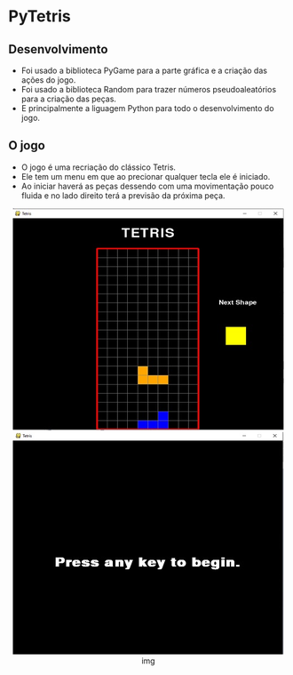 # PyTetris
## Desenvolvimento
* Foi usado a biblioteca PyGame para a parte gráfica e a criação das ações do jogo.
* Foi usado a biblioteca Random para trazer números pseudoaleatórios para a criação das peças.
* E principalmente a liguagem Python para todo o desenvolvimento do jogo.
## O jogo
* O jogo é uma recriação do clássico Tetris.
* Ele tem um menu em que ao precionar qualquer tecla ele é iniciado.
* Ao iniciar haverá as peças dessendo com uma movimentação pouco fluida e no lado direito terá a previsão da próxima peça.
<p align="center">
  <img src="https://github.com/DarlanNoetzold/PyTetris/blob/master/PyTetris.jpg" /> <img src="https://github.com/DarlanNoetzold/PyTetris/blob/master/PyTetris1.jpg" /> img <src="https://github.com/DarlanNoetzold/PyTetris/blob/master/PyTetris2.jpg" />
   </p>


